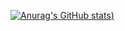 [![Anurag's GitHub stats](https://github-readme-stats.vercel.app/api?username=BorisYang326&show_icons=true&theme=merko&count_private=true))](https://github.com/anuraghazra/github-readme-stats)
